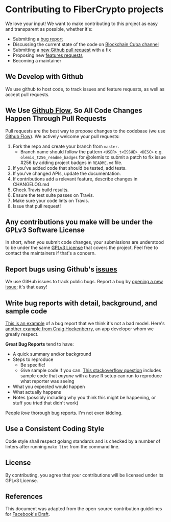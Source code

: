 # Contributing to FiberCrypto projects

We love your input! We want to make contributing to this project as easy and transparent as possible, whether it's:

- Submitting a [bug report](https://github.com/fibercrypto/fibercryptowallet-qt/issues/new?labels=bug&template=bug_report.md)
- Discussing the current state of the code on [Blockchain Cuba channel](https://t.me/BlockchainCuba)
- Submitting a [new Github pull request](https://github.com/fibercrypto/fibercryptowallet-qt/pull/new) with a fix
- Proposing new [features requests](https://github.com/fibercrypto/fibercryptowallet-qt/issues/new?labels=feature&template=feature_request.md)
- Becoming a maintainer

## We Develop with Github

We use github to host code, to track issues and feature requests, as well as accept pull requests.

## We Use [Github Flow](https://guides.github.com/introduction/flow/index.html), So All Code Changes Happen Through Pull Requests

Pull requests are the best way to propose changes to the codebase (we use [Github Flow](https://guides.github.com/introduction/flow/index.html)). We actively welcome your pull requests:

1. Fork the repo and create your branch from `master`.
   - Branch name should follow the pattern `<USER>_t<ISSUE>_<DESC>` e.g. `olemis_t256_readme_badges` for @olemis to submit a patch to fix issue #256 by adding project badges in `README.md` file.
2. If you've added code that should be tested, add tests.
3. If you've changed APIs, update the documentation.
4. If contributions add a relevant feature, describe changes in CHANGELOG.md
5. Check Travis build results.
6. Ensure the test suite passes on Travis.
7. Make sure your code lints on Travis.
8. Issue that pull request!

## Any contributions you make will be under the GPLv3 Software License

In short, when you submit code changes, your submissions are understood to be under the same [GPLv3 License](https://choosealicense.com/licenses/gpl-3.0/) that covers the project. Feel free to contact the maintainers if that's a concern.

## Report bugs using Github's [issues](https://github.com/fibercrypto/fibercryptowallet-qt/issues)

We use GitHub issues to track public bugs. Report a bug by [opening a new issue](https://github.com/fibercrypto/fibercryptowallet-qt/issues/new/choose); it's that easy!

## Write bug reports with detail, background, and sample code

[This is an example](http://stackoverflow.com/q/12488905/180626) of a bug report that we think it's not a bad model. Here's [another example from Craig Hockenberry](http://www.openradar.me/11905408), an app developer whom we greatly respect.

**Great Bug Reports** tend to have:

- A quick summary and/or background
- Steps to reproduce
  - Be specific!
  - Give sample code if you can. [This stackoverflow question](http://stackoverflow.com/q/12488905/180626) includes sample code that _anyone_ with a base R setup can run to reproduce what reporter was seeing
- What you expected would happen
- What actually happens
- Notes (possibly including why you think this might be happening, or stuff you tried that didn't work)

People _love_ thorough bug reports. I'm not even kidding.

## Use a Consistent Coding Style

Code style shall respect golang standards and is checked by a number of linters after running `make lint` from the command line.

## License

By contributing, you agree that your contributions will be licensed under its GPLv3 License.

## References

This document was adapted from the open-source contribution guidelines for [Facebook's Draft](https://github.com/facebook/draft-js/blob/a9316a723f9e918afde44dea68b5f9f39b7d9b00/CONTRIBUTING.md).
